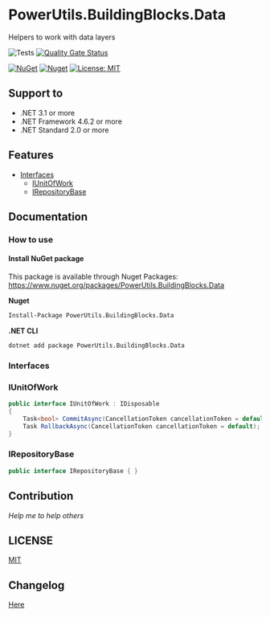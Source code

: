 # PowerUtils.BuildingBlocks.Data
Helpers to work with data layers

![Tests](https://github.com/TechNobre/PowerUtils.BuildingBlocks.Data/actions/workflows/test-project.yml/badge.svg)
[![Quality Gate Status](https://sonarcloud.io/api/project_badges/measure?project=TechNobre_PowerUtils.BuildingBlocks.Data&metric=alert_status)](https://sonarcloud.io/summary/new_code?id=TechNobre_PowerUtils.BuildingBlocks.Data)

[![NuGet](https://img.shields.io/nuget/v/PowerUtils.BuildingBlocks.Data.svg)](https://www.nuget.org/packages/PowerUtils.BuildingBlocks.Data)
[![Nuget](https://img.shields.io/nuget/dt/PowerUtils.BuildingBlocks.Data.svg)](https://www.nuget.org/packages/PowerUtils.BuildingBlocks.Data)
[![License: MIT](https://img.shields.io/github/license/ofpinewood/http-exceptions.svg)](https://github.com/TechNobre/PowerUtils.BuildingBlocks.Data/blob/main/LICENSE)



## Support to
- .NET 3.1 or more
- .NET Framework 4.6.2 or more
- .NET Standard 2.0 or more



## Features

- [Interfaces](#Interfaces)
  - [IUnitOfWork](#Interfaces.IUnitOfWork)
  - [IRepositoryBase](#Interfaces.IRepositoryBase)



## Documentation

### How to use

#### Install NuGet package
This package is available through Nuget Packages: https://www.nuget.org/packages/PowerUtils.BuildingBlocks.Data

**Nuget**
```bash
Install-Package PowerUtils.BuildingBlocks.Data
```

**.NET CLI**
```
dotnet add package PowerUtils.BuildingBlocks.Data
```



### Interfaces <a name="Interfaces"></a>


### IUnitOfWork <a name="Interfaces.IUnitOfWork"></a>

```csharp
public interface IUnitOfWork : IDisposable
{
    Task<bool> CommitAsync(CancellationToken cancellationToken = default);
    Task RollbackAsync(CancellationToken cancellationToken = default);
}
```


### IRepositoryBase <a name="Interfaces.IRepositoryBase"></a>

```csharp
public interface IRepositoryBase { }
```



## Contribution

*Help me to help others*



## LICENSE

[MIT](https://github.com/TechNobre/PowerUtils.BuildingBlocks.Data/blob/main/LICENSE)



## Changelog

[Here](./CHANGELOG.md)
